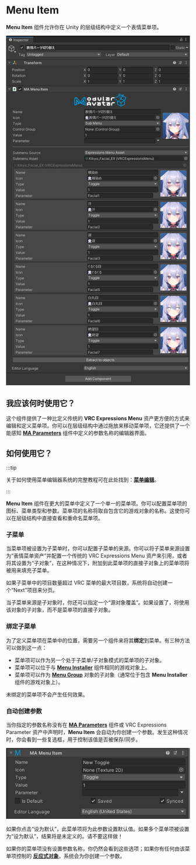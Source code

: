 # Menu Item

**Menu Item** 组件允许你在 Unity 的层级结构中定义一个表情菜单项。

![Menu Item](menu-item.png)

## 我应该何时使用它？

这个组件提供了一种比定义传统的 **VRC Expressions Menu** 资产更方便的方式来编辑和定义菜单项。你可以在层级结构中通过拖放来移动菜单项，它还提供了一个能感知 **[MA Parameters](parameters.md)** 组件中定义的参数名称的编辑器界面。

## 如何使用它？

:::tip

关于如何使用菜单编辑器系统的完整教程可在此处找到：**[菜单编辑](/docs/tutorials/menu)**。

:::

**Menu Item** 组件在更大的菜单中定义了一个单一的菜单项。你可以配置菜单项的图标、菜单类型和参数。菜单项的名称将取自包含它的游戏对象的名称。这使你可以在层级结构中直接查看和重命名菜单项。

### 子菜单

当菜单项被设置为子菜单时，你可以配置子菜单的来源。你可以将子菜单来源设置为“表情菜单资产”并配置一个传统的 VRC Expressions Menu 资产来引用，或者将其设置为“子对象”，在这种情况下，附加到此菜单项的直接子对象上的菜单项将被用来填充子菜单。

如果子菜单中的项目数量超过 VRC 菜单的最大项目数，系统将自动创建一个“Next”项目来分页。

当子菜单来源是子对象时，你还可以指定一个“源对象覆盖”。如果设置了，将使用该对象的子对象，而不是菜单项的直接子对象。

### 绑定子菜单

为了定义菜单项在菜单中的位置，需要另一个组件来将其**绑定**到菜单。有三种方法可以做到这一点：

* 菜单项可以作为另一个处于子菜单/子对象模式的菜单项的子对象。
* 菜单项可以位于与 **[Menu Installer](menu-installer.md)** 组件相同的游戏对象上。
* 菜单项可以作为 **[Menu Group](menu-group.md)** 对象的子对象（通常位于包含 **Menu Installer** 组件的游戏对象上）。

未绑定的菜单项不会产生任何效果。

### 自动创建参数

当你指定的参数名称没有在 **[MA Parameters](parameters.md)** 组件或 VRC Expressions Parameter 资产中声明时，**Menu Item** 会自动为你创建一个参数。发生这种情况时，你会看到一些复选框，用于控制该值是否被保存/同步。

![自动生成参数](menu-item-auto-params.png)

如果你点击“设为默认”，此菜单项将为此参数设置默认值。如果多个菜单项被设置为“设为默认”，结果将是未定义的。请不要这样做！

如果你的菜单项没有设置参数名称，你仍然会看到这些选项；如果你有任何由该菜单项控制的 **[反应式对象](./reaction/index.md)**，系统会为你创建一个参数。